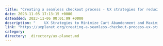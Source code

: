 ```yaml
---
title: "Creating a seamless checkout process - UX strategies for reducing cart abandonment"
date: 2023-11-05 17:13:15 +0000
dateadded: 2023-11-06 00:01:09 +0000
description: "    UX Strategies to Minimize Cart Abandonment and Maximize Conversions.  Continue reading on UX Planet »  "
link: "https://uxplanet.org/creating-a-seamless-checkout-process-ux-strategies-for-reducing-cart-abandonment-7a7130ef411d?source=rss----819cc2aaeee0---4"
category:
directory: _directory/ux-planet.md
---
```

